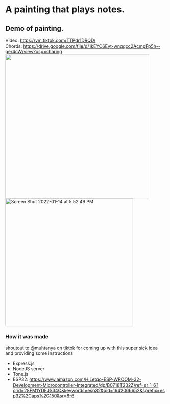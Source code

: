 # A painting that plays notes.

## Demo of painting.
Video: https://vm.tiktok.com/TTPdr1DRQD/ 
<br>Chords: https://drive.google.com/file/d/1kEYC6Eyt-wnqqcc2AcmpFp5h--ger4cW/view?usp=sharing
<br>
<img width="450" src="https://user-images.githubusercontent.com/49625446/149605284-63d4ea5b-fc75-4a1f-86a8-913874de6530.jpg">
<img width="400" alt="Screen Shot 2022-01-14 at 5 52 49 PM" src="https://user-images.githubusercontent.com/49625446/149604494-6ee1449f-814f-4a5c-9448-322b874f2a2e.png">

### How it was made
shoutout to @muhtanya on tiktok for coming up with this super sick idea and providing some instructions
- Express.js
- NodeJS server
- Tone.js
- ESP32: https://www.amazon.com/HiLetgo-ESP-WROOM-32-Development-Microcontroller-Integrated/dp/B0718T232Z/ref=sr_1_6?crid=28FM1YDEJS34C&keywords=esp32&qid=1642066652&sprefix=esp32%2Caps%2C150&sr=8-6
